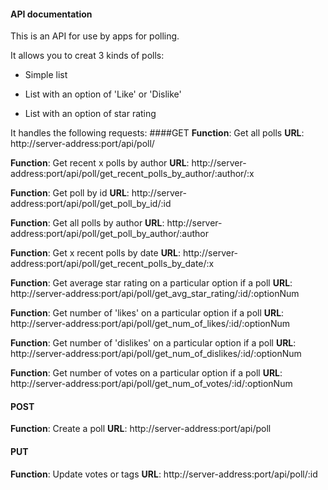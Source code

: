 #### API documentation

This is an API for use by apps for polling.

It allows you to creat 3 kinds of polls:

* Simple list

* List with an option of 'Like' or 'Dislike'
 
* List with an option of star rating
 

It handles the following requests:
####GET
  **Function**: Get all polls
  **URL**: http://server-address:port/api/poll/

  **Function**: Get recent x polls by author
  **URL**: http://server-address:port/api/poll/get_recent_polls_by_author/:author/:x

  **Function**: Get poll by id
  **URL**: http://server-address:port/api/poll/get_poll_by_id/:id

  **Function**: Get all polls by author
  **URL**: http://server-address:port/api/poll/get_poll_by_author/:author

  **Function**: Get x recent polls by date
  **URL**: http://server-address:port/api/poll/get_recent_polls_by_date/:x

  **Function**: Get average star rating on a particular option if a poll
  **URL**: http://server-address:port/api/poll/get_avg_star_rating/:id/:optionNum
  
  **Function**: Get number of 'likes' on a particular option if a poll
  **URL**: http://server-address:port/api/poll/get_num_of_likes/:id/:optionNum
  
  **Function**: Get number of 'dislikes' on a particular option if a poll
  **URL**: http://server-address:port/api/poll/get_num_of_dislikes/:id/:optionNum
  
  **Function**: Get number of votes on a particular option if a poll
  **URL**: http://server-address:port/api/poll/get_num_of_votes/:id/:optionNum

#### POST
  **Function**: Create a poll
  **URL**: http://server-address:port/api/poll
  
#### PUT
  **Function**: Update votes or tags
  **URL**: http://server-address:port/api/poll/:id
